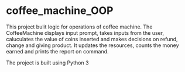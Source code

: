 <h1>coffee_machine_OOP</h1>
<p>This project bulit logic for operations of coffee machine. The CoffeeMachine displays input prompt, takes inputs from the user, caluculates the value of coins inserted and makes decisions on refund, change and giving product. It updates the resources, counts the money earned and prints the report on command.</p>
<footer>
  <p>The project is built using Python 3</p>
</footer>

